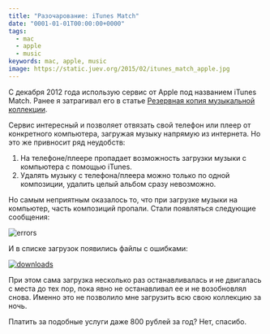 ```yaml
---
title: "Разочарование: iTunes Match"
date: "0001-01-01T00:00:00+0000"
tags:
  - mac
  - apple
  - music
keywords: mac, apple, music
image: https://static.juev.org/2015/02/itunes_match_apple.jpg
---
```

С декабря 2012 года использую сервис от Apple под названием iTunes Match. Ранее я затрагивал его в статье [Резервная копия музыкальной коллекции][].

  [Резервная копия музыкальной коллекции]: /2012/12/09/backup-music-collection/

Сервис интересный и позволяет отвязать свой телефон или плеер от конкретного компьютера, загружая музыку напрямую из интернета. Но это же привносит ряд неудобств:

1. На телефоне/плеере пропадает возможность загрузки музыки с компьютера с помощью iTunes.
2. Удалять музыку с телефона/плеера можно только по одной композиции, удалить целый альбом сразу невозможно.

Но самым неприятным оказалось то, что при загрузке музыки на компьютер, часть композиций пропали. Стали появляться следующие сообщения:

![errors](https://static.juev.org/2015/02/errors.png)

И в списке загрузок появились файлы с ошибками:

[![downloads](https://static.juev.org/2015/02/downloads.png)](https://static.juev.org/2015/02/downloads.png)

При этом сама загрузка несколько раз останавливалась и не двигалась с места до тех пор, пока явно не останавливал ее и не возобновлял снова. Именно это не позволило мне загрузить всю свою коллекцию за ночь.

Платить за подобные услуги даже 800 рублей за год? Нет, спасибо.
